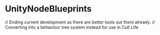 # UnityNodeBlueprints

// Ending current development as there are better tools out there already.
// Converting into a behaviour tree system instead for use in Cult Life

